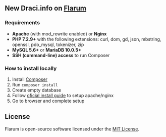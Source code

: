 ## New Draci.info on [Flarum](https://flarum.org/)

### Requirements
- **Apache**  (with mod_rewrite enabled) or  **Nginx**
- **PHP 7.2.9+**  with the following extensions: curl, dom, gd, json, mbstring, openssl, pdo_mysql, tokenizer, zip
- **MySQL 5.6+**  or  **MariaDB 10.0.5+**
- **SSH (command-line) access**  to run Composer

### How to install locally

1. Install [Composer](https://getcomposer.org/)
2. Run `composer install`
3. Create empty database
4. Follow [oficial install guide](https://flarum.org/docs/install.html#url-rewriting) to setup apache/nginx
5. Go to browser and complete setup

## License

Flarum is open-source software licensed under the [MIT License](https://github.com/flarum/flarum/blob/master/LICENSE).
